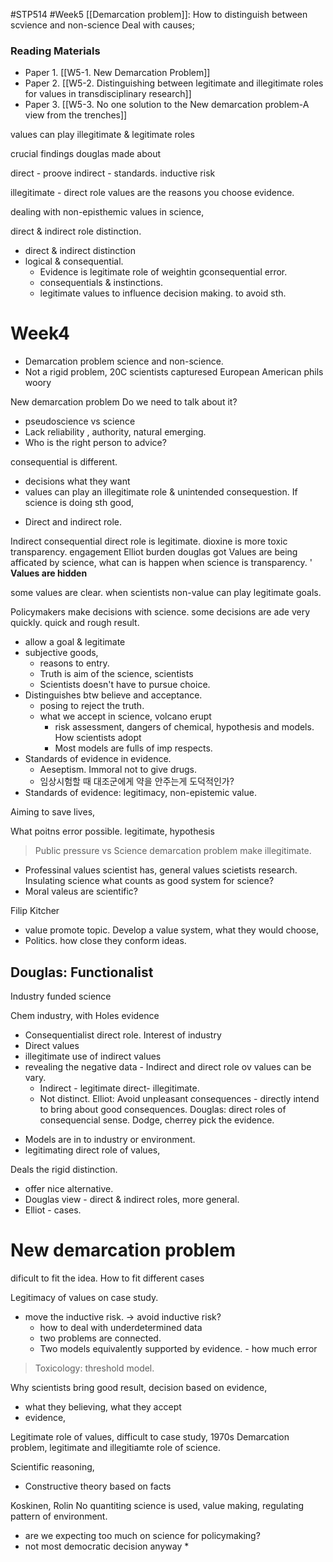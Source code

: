 #STP514 #Week5
[[Demarcation problem]]: How to distinguish between scvience and non-science
Deal with causes;

### Reading Materials
* Paper 1. [[W5-1. New Demarcation Problem]]
* Paper 2. [[W5-2. Distinguishing between legitimate and illegitimate roles for values in transdisciplinary research]]
* Paper 3. [[W5-3. No one solution to the New demarcation problem-A view from the trenches]]

values can play illegitimate & legitimate roles 

crucial findings douglas made about 

direct - proove
indirect - standards. 
inductive risk 

illegitimate - direct role values are the reasons you choose evidence. 

dealing with non-episthemic values in science, 

direct & indirect role distinction. 
- direct & indirect distinction 
- logical & consequential. 
	- Evidence is legitimate role of weightin gconsequential error. 
	- consequentials & instinctions. 
	- legitimate values to influence decision making. to avoid sth. 

# Week4 
* Demarcation problem science and non-science. 
* Not a rigid problem, 20C scientists capturesed European American phils woory

New demarcation problem 
Do we need to talk about it? 
* pseudoscience vs science
* Lack reliability , authority, natural emerging. 
* Who is the right person to advice? 


consequential is different. 
- decisions what they want
- values can play an illegitimate role & unintended consequestion. 
If science is doing sth good, 
* Direct and indirect role. 

Indirect consequential direct role is legitimate. 
dioxine is more toxic 
transparency. engagement 
Elliot
burden douglas got
Values are being afficated by science, 
what can is happen when science is transparency. '
**Values are hidden** 

some values are clear. when scientists 
non-value can play legitimate goals. 

Policymakers make decisions with science.
some decisions are ade very quickly. quick and rough result. 
* allow a goal & legitimate
* subjective goods,
	* reasons to entry. 
	* Truth is aim of the science, scientists 
	* Scientists doesn't have to pursue choice. 
* Distinguishes btw believe and acceptance. 
	* posing to reject the truth. 
	* what we accept in science, volcano erupt 
		* risk assessment, dangers of chemical, hypothesis and models. How scientists adopt 
		* Most models are fulls of imp respects. 
* Standards of evidence in evidence. 
	* Aeseptism. Immoral not to give drugs. 
	* 임상시험할 때 대조군에게 약을 안주는게 도덕적인가? 
* Standards of evidence: legitimacy, non-epistemic value. 

Aiming to save lives, 

What poitns error possible. 
legitimate, hypothesis 
> Public pressure vs Science demarcation problem make illegitimate. 

* Professinal values scientist has, general values scietists research. 
Insulating science what counts as good system for science? 
* Moral valeus are scientific?

Filip Kitcher 
- value promote topic. Develop a value system, what they would choose, 
- Politics. how close they conform ideas. 




## Douglas: Functionalist
Industry funded science

Chem industry, with Holes evidence
- Consequentialist direct role. Interest of industry 
- Direct values 
- illegitimate use of indirect values
- revealing the negative data - Indirect and direct role ov values can be vary. 
	- Indirect - legitimate direct- illegitimate. 
	- Not distinct. 
Elliot: Avoid unpleasant consequences - directly intend to bring about good consequences. 
Douglas: direct roles of consequencial sense. 
	Dodge, cherrey pick the evidence. 
	 
* Models are in to industry or environment. 
* legitimating direct role of values, 

Deals the rigid distinction. 
- offer nice alternative. 
- Douglas view - direct & indirect roles, more general. 
- Elliot - cases. 

# New demarcation problem
dificult to fit the idea. 
How to fit different cases 

Legitimacy of values on case study. 

* move the inductive risk.  -> avoid inductive risk? 
	* how to deal with underdetermined data
	* two problems are connected. 
	* Two models equivalently supported by evidence. - how much error 
>Toxicology: threshold model. 

Why scientists bring good result, 
decision based on evidence, 
- what they believing, what they accept 
- evidence, 

Legitimate role of values, difficult to case study, 1970s 
Demarcation problem, legitimate and illegitiamte role of science. 

Scientific reasoning, 
- Constructive theory based on facts 


Koskinen, Rolin 
No quantiting science is used, value making, regulating pattern of environment. 
* are we expecting too much on science for policymaking?
* not most democratic decision anyway 
	* 